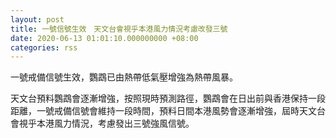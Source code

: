 ```yaml
---
layout: post
title: 一號信號生效　天文台會視乎本港風力情況考慮改發三號
date: 2020-06-13 01:01:10.000000000 +08:00
categories: rss
---
```


一號戒備信號生效，鸚鵡已由熱帶低氣壓增強為熱帶風暴。

天文台預料鸚鵡會逐漸增強，按照現時預測路徑，鸚鵡會在日出前與香港保持一段距離，一號戒備信號會維持一段時間，預料日間本港風勢會逐漸增強，屆時天文台會視乎本港風力情況，考慮發出三號強風信號。
